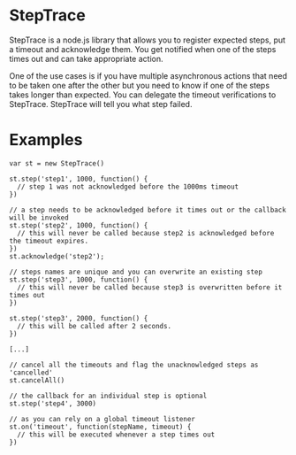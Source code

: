
StepTrace
=========

StepTrace is a node.js library that allows you to register expected steps, put a timeout and acknowledge them.
You get notified when one of the steps times out and can take appropriate action.

One of the use cases is if you have multiple asynchronous actions that need to be taken one after the other but you need
to know if one of the steps takes longer than expected. You can delegate the timeout verifications to StepTrace.
StepTrace will tell you what step failed.


Examples
========


    var st = new StepTrace()

    st.step('step1', 1000, function() {
      // step 1 was not acknowledged before the 1000ms timeout
    })

    // a step needs to be acknowledged before it times out or the callback will be invoked
    st.step('step2', 1000, function() {
      // this will never be called because step2 is acknowledged before the timeout expires.
    })
    st.acknowledge('step2');

    // steps names are unique and you can overwrite an existing step
    st.step('step3', 1000, function() {
      // this will never be called because step3 is overwritten before it times out
    })

    st.step('step3', 2000, function() {
      // this will be called after 2 seconds.
    })

    [...]

    // cancel all the timeouts and flag the unacknowledged steps as 'cancelled'
    st.cancelAll()

    // the callback for an individual step is optional
    st.step('step4', 3000)

    // as you can rely on a global timeout listener
    st.on('timeout', function(stepName, timeout) {
      // this will be executed whenever a step times out
    })